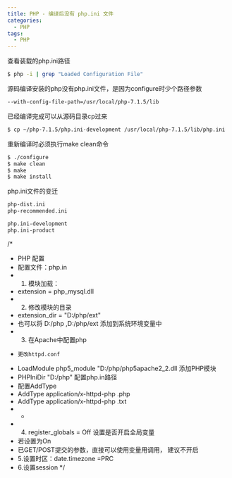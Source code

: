 ```yaml
---
title: PHP - 编译后没有 php.ini 文件
categories:
  - PHP
tags:
  - PHP
---
```


查看装载的php.ini路径
```bash
$ php -i | grep "Loaded Configuration File"
```

源码编译安装的php没有php.ini文件，是因为configure时少个路径参数
```bash
--with-config-file-path=/usr/local/php-7.1.5/lib
```

已经编译完成可以从源码目录cp过来
```bash
$ cp ~/php-7.1.5/php.ini-development /usr/local/php-7.1.5/lib/php.ini
```

重新编译时必须执行make clean命令
```bash
$ ./configure
$ make clean
$ make
$ make install
```

php.ini文件的变迁
```bash
php-dist.ini
php-recommended.ini

php.ini-development
php.ini-product
```

/*
 * PHP 配置
 *  配置文件：php.in
 *  1. 模块加载：
 *   extension = php_mysql.dll
 *  2. 修改模块的目录
 *    extension_dir = "D:/php/ext"
 *   也可以将 D:/php ,D:/php/ext 添加到系统环境变量中
 *  3. 在Apache中配置php
 *     更改httpd.conf
 *   LoadModule php5_module "D:/php/php5apache2_2.dll 添加PHP模块
 *   PHPIniDir "D:/php" 配置php.in路径
 *   配置AddType
 *   AddType application/x-httpd-php .php
 *   AddType application/x-httpd-php .txt
 *   *   
 *  4. register_globals = Off 设置是否开启全局变量
 *  若设置为On
 *  已GET/POST提交的参数，直接可以使用变量用调用， 建议不开启
 *  5.设置时区：date.timezone =PRC 
 *  6.设置session 
 */
